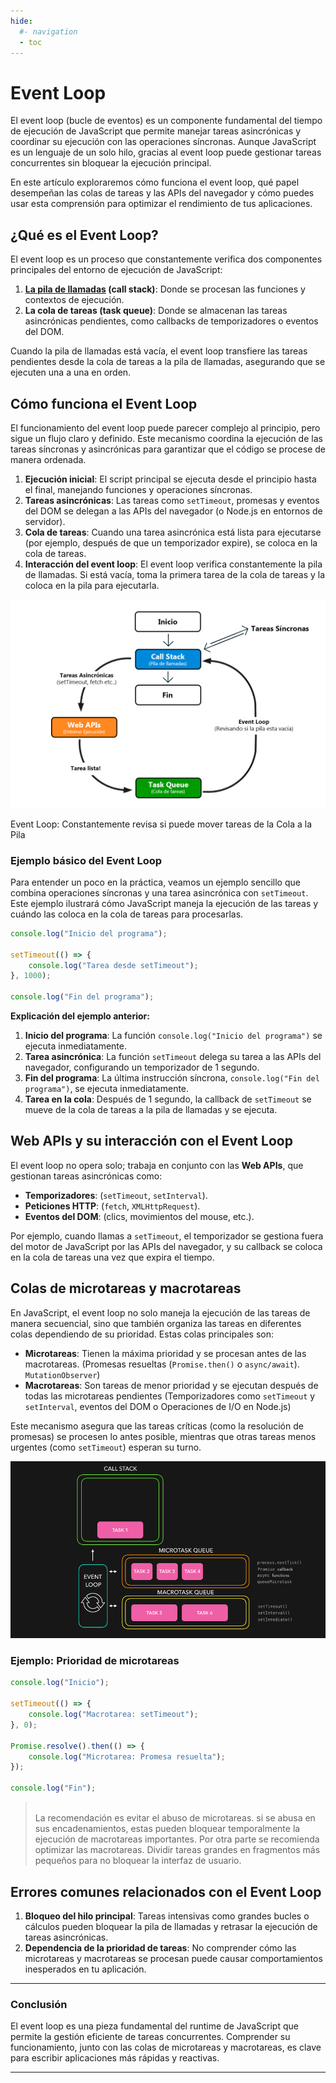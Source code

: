 ```yaml
---
hide:
  #- navigation
  - toc
---
```


<link rel="stylesheet" href="../../assets/stylesheets/javascript.css">

# **Event Loop**

El event loop (bucle de eventos) es un componente fundamental del tiempo de ejecución de JavaScript que permite manejar tareas asincrónicas y coordinar su ejecución con las operaciones síncronas. Aunque JavaScript es un lenguaje de un solo hilo, gracias al event loop puede gestionar tareas concurrentes sin bloquear la ejecución principal.

En este artículo exploraremos cómo funciona el event loop, qué papel desempeñan las colas de tareas y las APIs del navegador y cómo puedes usar esta comprensión para optimizar el rendimiento de tus aplicaciones.

## **¿Qué es el Event Loop?**

El event loop es un proceso que constantemente verifica dos componentes principales del entorno de ejecución de JavaScript:

  1. **[La pila de llamadas](../call-stack/) (call stack)**: Donde se procesan las funciones y contextos de ejecución.
  2. **La cola de tareas (task queue)**: Donde se almacenan las tareas asincrónicas pendientes, como callbacks de temporizadores o eventos del DOM.

Cuando la pila de llamadas está vacía, el event loop transfiere las tareas pendientes desde la cola de tareas a la pila de llamadas, asegurando que se ejecuten una a una en orden.

## **Cómo funciona el Event Loop**

El funcionamiento del event loop puede parecer complejo al principio, pero sigue un flujo claro y definido. Este mecanismo coordina la ejecución de las tareas síncronas y asincrónicas para garantizar que el código se procese de manera ordenada.

  1. **Ejecución inicial**: El script principal se ejecuta desde el principio hasta el final, manejando funciones y operaciones síncronas.
  2. **Tareas asincrónicas**: Las tareas como `setTimeout`, promesas y eventos del DOM se delegan a las APIs del navegador (o Node.js en entornos de servidor).
  3. **Cola de tareas**: Cuando una tarea asincrónica está lista para ejecutarse (por ejemplo, después de que un temporizador expire), se coloca en la cola de tareas.
  4. **Interacción del event loop**: El event loop verifica constantemente la pila de llamadas. Si está vacía, toma la primera tarea de la cola de tareas y la coloca en la pila para ejecutarla.

![Image](../../assets/images/programacion/javascript/funciona-el-Event-Loop.jpg)

Event Loop: Constantemente revisa si puede mover tareas de la Cola a la Pila

### **Ejemplo básico del Event Loop**

Para entender un poco en la práctica, veamos un ejemplo sencillo que combina operaciones síncronas y una tarea asincrónica con `setTimeout`. Este ejemplo ilustrará cómo JavaScript maneja la ejecución de las tareas y cuándo las coloca en la cola de tareas para procesarlas.

```js linenums="1" title="javascript"
console.log("Inicio del programa");

setTimeout(() => {
    console.log("Tarea desde setTimeout");
}, 1000);

console.log("Fin del programa");
```

**Explicación del ejemplo anterior:**

  1. **Inicio del programa**: La función `console.log("Inicio del programa")` se ejecuta inmediatamente.
  2. **Tarea asincrónica**: La función `setTimeout` delega su tarea a las APIs del navegador, configurando un temporizador de 1 segundo.
  3. **Fin del programa**: La última instrucción síncrona, `console.log("Fin del programa")`, se ejecuta inmediatamente.
  4. **Tarea en la cola**: Después de 1 segundo, la callback de `setTimeout` se mueve de la cola de tareas a la pila de llamadas y se ejecuta.

## **Web APIs y su interacción con el Event Loop**

El event loop no opera solo; trabaja en conjunto con las **Web APIs**, que gestionan tareas asincrónicas como:

  - **Temporizadores**: (`setTimeout`, `setInterval`).
  - **Peticiones HTTP**: (`fetch`, `XMLHttpRequest`).
  - **Eventos del DOM**: (clics, movimientos del mouse, etc.).

Por ejemplo, cuando llamas a `setTimeout`, el temporizador se gestiona fuera del motor de JavaScript por las APIs del navegador, y su callback se coloca en la cola de tareas una vez que expira el tiempo.

## **Colas de microtareas y macrotareas**

En JavaScript, el event loop no solo maneja la ejecución de las tareas de manera secuencial, sino que también organiza las tareas en diferentes colas dependiendo de su prioridad. Estas colas principales son:

  - **Microtareas**: Tienen la máxima prioridad y se procesan antes de las macrotareas. (Promesas resueltas (`Promise.then()` o `async/await`). `MutationObserver`)
  - **Macrotareas**: Son tareas de menor prioridad y se ejecutan después de todas las microtareas pendientes (Temporizadores como `setTimeout` y `setInterval`, eventos del DOM o Operaciones de I/O en Node.js)

Este mecanismo asegura que las tareas críticas (como la resolución de promesas) se procesen lo antes posible, mientras que otras tareas menos urgentes (como `setTimeout`) esperan su turno.

![Image](../../assets/images/programacion/javascript/event-loop-microtaras.gif)

### **Ejemplo: Prioridad de microtareas**

```js linenums="1" title="javascript"
console.log("Inicio");

setTimeout(() => {
    console.log("Macrotarea: setTimeout");
}, 0);

Promise.resolve().then(() => {
    console.log("Microtarea: Promesa resuelta");
});

console.log("Fin");
```

><br>
> La recomendación es evitar el abuso de microtareas. si se abusa en sus encadenamientos, estas pueden bloquear temporalmente la ejecución de macrotareas importantes. Por otra parte se recomienda optimizar las macrotareas. Dividir tareas grandes en fragmentos más pequeños para no bloquear la interfaz de usuario.
>
><br>

## **Errores comunes relacionados con el Event Loop**

  1. **Bloqueo del hilo principal**: Tareas intensivas como grandes bucles o cálculos pueden bloquear la pila de llamadas y retrasar la ejecución de tareas asincrónicas.
  2. **Dependencia de la prioridad de tareas**: No comprender cómo las microtareas y macrotareas se procesan puede causar comportamientos inesperados en tu aplicación.

***

### **Conclusión**

El event loop es una pieza fundamental del runtime de JavaScript que permite la gestión eficiente de tareas concurrentes. Comprender su funcionamiento, junto con las colas de microtareas y macrotareas, es clave para escribir aplicaciones más rápidas y reactivas.

***

<br>
